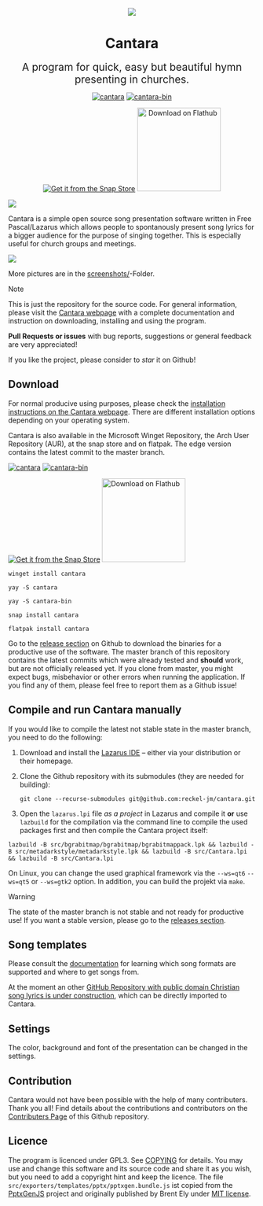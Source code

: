 <div align="center">

![](icons/128.png)

# Cantara

<span style="font-size:1.5em;">A program for quick, easy but beautiful hymn presenting in churches.</span>

[![cantara](https://img.shields.io/aur/version/cantara?color=1793d1&label=cantara&logo=arch-linux&style=for-the-badge)](https://aur.archlinux.org/packages/cantara/)
[![cantara-bin](https://img.shields.io/aur/version/cantara-bin?color=1793d1&label=cantara-bin&logo=arch-linux&style=for-the-badge)](https://aur.archlinux.org/packages/cantara-bin/)

[![Get it from the Snap Store](https://snapcraft.io/static/images/badges/en/snap-store-black.svg)](https://snapcraft.io/cantara)
<a href='https://flathub.org/apps/details/app.cantara.Cantara'><img width='170' alt='Download on Flathub' src='https://flathub.org/assets/badges/flathub-badge-en.png'/></a>

</div>

![](screenshots/cantara.gif)

Cantara is a simple open source song presentation software written in Free Pascal/Lazarus which allows people to spontanously present song lyrics for a bigger audience for the purpose of singing together. This is especially useful for church groups and meetings. 

![](screenshots/cantara-multiscreen.png)

More pictures are in the [screenshots/](screenshots/)-Folder.

> [!NOTE]
> This is just the repository for the source code. For general information, please visit the [Cantara webpage](https://cantara.app) with a complete documentation and instruction on downloading, installing and using the program.

**Pull Requests or issues** with bug reports, suggestions or general feedback are very appreciated!

If you like the project, please consider to *star* it on Github!

## Download
For normal producive using purposes, please check the [installation instructions on the Cantara webpage](https://www.cantara.app/tutorial/install-cantara/index.html). There are different installation options depending on your operating system.

Cantara is also available in the Microsoft Winget Repository, the Arch User Repository (AUR), at the snap store and on flatpak. The edge version contains the latest commit to the master branch.

[![cantara](https://img.shields.io/aur/version/cantara?color=1793d1&label=cantara&logo=arch-linux&style=for-the-badge)](https://aur.archlinux.org/packages/cantara/)
[![cantara-bin](https://img.shields.io/aur/version/cantara-bin?color=1793d1&label=cantara-bin&logo=arch-linux&style=for-the-badge)](https://aur.archlinux.org/packages/cantara-bin/)

[![Get it from the Snap Store](https://snapcraft.io/static/images/badges/en/snap-store-black.svg)](https://snapcraft.io/cantara)
<a href='https://flathub.org/apps/details/app.cantara.Cantara'><img width='170' alt='Download on Flathub' src='https://flathub.org/assets/badges/flathub-badge-en.png'/></a>

```
winget install cantara
```
```
yay -S cantara
```
```
yay -S cantara-bin
```
```
snap install cantara
```
```
flatpak install cantara
```

Go to the [release section](https://github.com/reckel-jm/cantara/releases/) on Github to download the binaries for a productive use of the software.
The master branch of this repository contains the latest commits which were already tested and **should** work, but are not officially released yet. If you clone from master, you might expect bugs, misbehavior or other errors when running the application. If you find any of them, please feel free to report them as a Github issue!

## Compile and run Cantara manually

If you would like to compile the latest not stable state in the master branch, you need to do the following:

 1. Download and install the [Lazarus IDE](https://www.lazarus-ide.org) – either via your distribution or their homepage.
 2. Clone the Github repository with its submodules (they are needed for building):

    `git clone --recurse-submodules git@github.com:reckel-jm/cantara.git`

 3. Open the `lazarus.lpi` file *as a project* in Lazarus and compile it **or** use `lazbuild` for the compilation via the command line to compile the used packages first and then compile the Cantara project itself:

   `lazbuild -B src/bgrabitmap/bgrabitmap/bgrabitmappack.lpk && lazbuild -B src/metadarkstyle/metadarkstyle.lpk && lazbuild -B src/Cantara.lpi && lazbuild -B src/Cantara.lpi`

On Linux, you can change the used graphical framework via the `--ws=qt6` `--ws=qt5` or `--ws=gtk2` option. In addition, you can build the projekt via `make`.

> [!WARNING]
> The state of the master branch is not stable and not ready for productive use! If you want a stable version, please go to the [releases section](releases/).

## Song templates
Please consult the [documentation](https://www.cantara.app/tutorial/where-to-get-the-songs/) for learning which song formats are supported and where to get songs from.

At the moment an other [GitHub Repository with public domain Christian song lyrics is under construction](https://github.com/reckel-jm/cantara_songrepo), which can be directly imported to Cantara.

## Settings
The color, background and font of the presentation can be changed in the settings.

## Contribution

Cantara would not have been possible with the help of many contributers. Thank you all!
Find details about the contributions and contributors on the [Contributers Page](https://github.com/reckel-jm/cantara/graphs/contributors) of this Github repository.

## Licence
The program is licenced under GPL3. See [COPYING](https://github.com/reckel-jm/cantara/blob/master/COPYING) for details. You may use and change this software and its source code and share it as you wish, but you need to add a copyright hint and keep the licence.
The file `src/exporters/templates/pptx/pptxgen.bundle.js` ist copied from the [PptxGenJS](https://github.com/gitbrent/PptxGenJS/) project and originally published by Brent Ely under [MIT license](https://github.com/gitbrent/PptxGenJS/blob/master/LICENSE).
